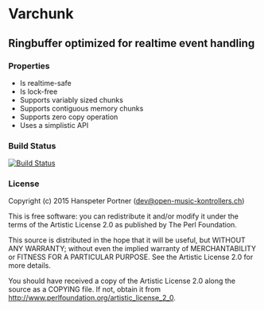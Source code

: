 # Varchunk

## Ringbuffer optimized for realtime event handling

### Properties

* Is realtime-safe
* Is lock-free
* Supports variably sized chunks
* Supports contiguous memory chunks
* Supports zero copy operation
* Uses a simplistic API

### Build Status

[![Build Status](https://travis-ci.org/OpenMusicKontrollers/varchunk.svg)](https://travis-ci.org/OpenMusicKontrollers/varchunk)

### License

Copyright (c) 2015 Hanspeter Portner (dev@open-music-kontrollers.ch)

This is free software: you can redistribute it and/or modify
it under the terms of the Artistic License 2.0 as published by
The Perl Foundation.

This source is distributed in the hope that it will be useful,
but WITHOUT ANY WARRANTY; without even the implied warranty of
MERCHANTABILITY or FITNESS FOR A PARTICULAR PURPOSE. See the
Artistic License 2.0 for more details.

You should have received a copy of the Artistic License 2.0
along the source as a COPYING file. If not, obtain it from
<http://www.perlfoundation.org/artistic_license_2_0>.
